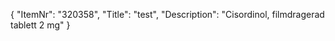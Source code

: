 {
  "ItemNr": "320358",
  "Title": "test",
  "Description": "Cisordinol, filmdragerad tablett 2 mg"
}